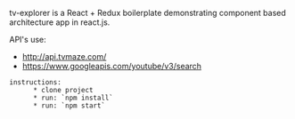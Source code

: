 tv-explorer is a React + Redux boilerplate 
demonstrating component based architecture app in react.js.

API's use:
   * http://api.tvmaze.com/
   * https://www.googleapis.com/youtube/v3/search
    

    instructions: 
          * clone project
          * run: `npm install`
          * run: `npm start`

